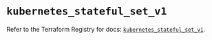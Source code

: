 # `kubernetes_stateful_set_v1`

Refer to the Terraform Registry for docs: [`kubernetes_stateful_set_v1`](https://registry.terraform.io/providers/hashicorp/kubernetes/2.37.0/docs/resources/stateful_set_v1).
